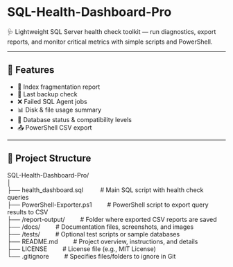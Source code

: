 # SQL-Health-Dashboard-Pro
🩺 Lightweight SQL Server health check toolkit — run diagnostics, export reports, and monitor critical metrics with simple scripts and PowerShell.

---

## 🚀 Features

- 🧠 Index fragmentation report
- 💾 Last backup check
- ❌ Failed SQL Agent jobs
- 📊 Disk & file usage summary
- 🧩 Database status & compatibility levels
- 📤 PowerShell CSV export

---

## 📂 Project Structure

SQL-Health-Dashboard-Pro/  
│  
├── health_dashboard.sql&nbsp;&nbsp;&nbsp;&nbsp;&nbsp;&nbsp;&nbsp;&nbsp;&nbsp;&nbsp;# Main SQL script with health check queries  
├── PowerShell-Exporter.ps1&nbsp;&nbsp;&nbsp;&nbsp;&nbsp;&nbsp;&nbsp;&nbsp;&nbsp;# PowerShell script to export query results to CSV  
├── /report-output/&nbsp;&nbsp;&nbsp;&nbsp;&nbsp;&nbsp;&nbsp;&nbsp;&nbsp;# Folder where exported CSV reports are saved  
├── /docs/&nbsp;&nbsp;&nbsp;&nbsp;&nbsp;&nbsp;&nbsp;&nbsp;&nbsp;# Documentation files, screenshots, and images  
├── /tests/&nbsp;&nbsp;&nbsp;&nbsp;&nbsp;&nbsp;&nbsp;&nbsp;&nbsp;# Optional test scripts or sample databases  
├── README.md&nbsp;&nbsp;&nbsp;&nbsp;&nbsp;&nbsp;&nbsp;&nbsp;&nbsp;# Project overview, instructions, and details  
├── LICENSE&nbsp;&nbsp;&nbsp;&nbsp;&nbsp;&nbsp;&nbsp;&nbsp;&nbsp;# License file (e.g., MIT License)  
└── .gitignore&nbsp;&nbsp;&nbsp;&nbsp;&nbsp;&nbsp;&nbsp;&nbsp;&nbsp;# Specifies files/folders to ignore in Git  
